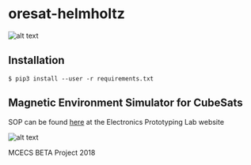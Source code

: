 # oresat-helmholtz

![alt text](https://user-images.githubusercontent.com/33878769/50576984-cde2d900-0dd2-11e9-8117-1c2e21f85c7d.png)

## Installation

```shell
$ pip3 install --user -r requirements.txt
```

## Magnetic Environment Simulator for CubeSats

SOP can be found [here](http://psu-epl.github.io/doc/equip/testing/ETL/) at the Electronics Prototyping Lab website

![alt text](https://user-images.githubusercontent.com/33878769/48651456-dfe9f300-e9af-11e8-9a90-02227cccc314.jpg)

MCECS BETA Project 2018
